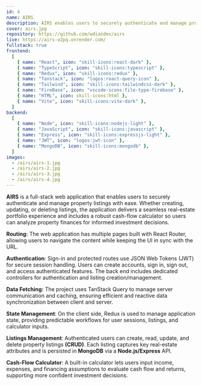 ```yaml
---
id: 4
name: AIRS
description: AIRS enables users to securely authenticate and manage property listings with ease. Whether creating, updating, or deleting listings, the application delivers a seamless real-estate portfolio experience and includes a robust cash-flow calculator so users can analyze property finances for informed investment decisions.
cover: airs.jpg
repository: https://github.com/wdiazdev/airs
live: https://airs-o2pq.onrender.com/
fullstack: true
frontend:
  [
    { name: "React", icon: "skill-icons:react-dark" },
    { name: "TypeScript", icon: "skill-icons:typescript" },
    { name: "Redux", icon: "skill-icons:redux" },
    { name: "Tanstack", icon: "logos:react-query-icon" },
    { name: "Tailwind", icon: "skill-icons:tailwindcss-dark" },
    { name: "FireBase", icon: "vscode-icons:file-type-firebase" },
    { name: "HTML", icon: skill-icons:html },
    { name: "Vite", icon: "skill-icons:vite-dark" },
  ]
backend:
  [
    { name: "Node", icon: "skill-icons:nodejs-light" },
    { name: "JavaScript", icon: "skill-icons:javascript" },
    { name: "Express", icon: "skill-icons:expressjs-light" },
    { name: "JWT", icon: "logos:jwt-icon" },
    { name: "MongoDB", icon: "skill-icons:mongodb" },
  ]
images:
  - /airs/airs-1.jpg
  - /airs/airs-2.jpg
  - /airs/airs-3.jpg
  - /airs/airs-4.jpg
---
```


**AIRS** is a full-stack web application that enables users to securely authenticate and manage property listings with ease. Whether creating, updating, or deleting listings, the application delivers a seamless real-estate portfolio experience and includes a robust cash-flow calculator so users can analyze property finances for informed investment decisions.

**Routing:** The web application has multiple pages built with React Router, allowing users to navigate the content while keeping the UI in sync with the URL.

**Authentication**: Sign-in and protected routes use JSON Web Tokens (JWT) for secure session handling. Users can create accounts, sign in, sign out, and access authenticated features. The back end includes dedicated controllers for authentication and listing creation/management.

**Data Fetching:** The project uses TanStack Query to manage server communication and caching, ensuring efficient and reactive data synchronization between client and server.

**State Management**: On the client side, Redux is used to manage application state, providing predictable workflows for user sessions, listings, and calculator inputs.

**Listings Management**: Authenticated users can create, read, update, and delete property listings **(CRUD)**. Each listing captures key real-estate attributes and is persisted in **MongoDB** via a **Node.js/Express** API.

**Cash-Flow Calculator**: A built-in calculator lets users input income, expenses, and financing assumptions to evaluate cash flow and returns, supporting more confident investment decisions.
